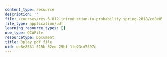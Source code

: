 ```yaml
---
content_type: resource
description: ''
file: /courses/res-6-012-introduction-to-probability-spring-2018/ce8e8531515b52ed29bf1fe23c07597c_7_livg-uaVs.pdf
file_type: application/pdf
learning_resource_types: []
ocw_type: OCWFile
resourcetype: Document
title: 3play pdf file
uid: ce8e8531-515b-52ed-29bf-1fe23c07597c
---
```

